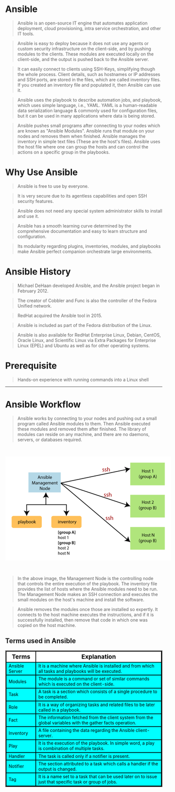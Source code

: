 # Ansible

> Ansible is an open-source IT engine that automates application deployment, cloud provisioning, intra service orchestration, and other IT tools.

> Ansible is easy to deploy because it does not use any agents or custom security infrastructure on the client-side, and by pushing modules to the clients. These modules are executed locally on the client-side, and the output is pushed back to the Ansible server.

> It can easily connect to clients using SSH-Keys, simplifying though the whole process. Client details, such as hostnames or IP addresses and SSH ports, are stored in the files, which are called inventory files. If you created an inventory file and populated it, then Ansible can use it.

> Ansible uses the playbook to describe automation jobs, and playbook, which uses simple language, i.e., YAML. YAML is a human-readable data serialization language & commonly used for configuration files, but it can be used in many applications where data is being stored.

> Ansible pushes small programs after connecting to your nodes which are known as "Ansible Modules". Ansible runs that module on your nodes and removes them when finished. Ansible manages the inventory in simple text files (These are the host's files). Ansible uses the host file where one can group the hosts and can control the actions on a specific group in the playbooks.

# Why Use Ansible

> Ansible is free to use by everyone.

> It is very secure due to its agentless capabilities and open SSH security features.

> Ansible does not need any special system administrator skills to install and use it.

> Ansible has a smooth learning curve determined by the comprehensive documentation and easy to learn structure and configuration.

> Its modularity regarding plugins, inventories, modules, and playbooks make Ansible perfect companion orchestrate large environments.

# Ansible History

> Michael DeHaan developed Ansible, and the Ansible project began in February 2012.

> The creator of Cobbler and Func is also the controller of the Fedora Unified network.

> RedHat acquired the Ansible tool in 2015.

> Ansible is included as part of the Fedora distribution of the Linux.

> Ansible is also available for RedHat Enterprise Linux, Debian, CentOS, Oracle Linux, and Scientific Linux via Extra Packages for Enterprise Linux (EPEL) and Ubuntu as well as for other operating systems.

# **Prerequisite**

> Hands-on experience with running commands into a Linux shell

---

# Ansible Workflow

> Ansible works by connecting to your nodes and pushing out a small program called Ansible modules to them. Then Ansible executed these modules and removed them after finished. The library of modules can reside on any machine, and there are no daemons, servers, or databases required.

<center>
<img src="./assests/ansible-works.png" alt="ansible workflow" style="background:white;padding:1rem;margin:2rem 0;"/>
</center>

> In the above image, the Management Node is the controlling node that controls the entire execution of the playbook. The inventory file provides the list of hosts where the Ansible modules need to be run. The Management Node makes an SSH connection and executes the small modules on the host's machine and install the software.

> Ansible removes the modules once those are installed so expertly. It connects to the host machine executes the instructions, and if it is successfully installed, then remove that code in which one was copied on the host machine.

## Terms used in Ansible

<table border="2">
  <thead style="background:white; color:black; font-size: 1.2rem;border: 2px solid">
    <tr>
      <th style="border-right: 2px solid">Terms</th>
      <th>Explanation</th>
    </tr>
  </thead>
  <tbody style="background:aqua; color:black; ">
    <tr>
      <td style="border: 2px solid">Ansible Server</td>
      <td style="border: 2px solid">
        It is a machine where Ansible is installed and from which all tasks and
        playbooks will be executed.
      </td>
    </tr>
    <tr>
      <td style="border: 2px solid">Modules</td>
      <td style="border: 2px solid">
        The module is a command or set of similar commands which is executed on
        the client-side.
      </td>
    </tr>
    <tr>
      <td style="border: 2px solid">Task</td>
      <td style="border: 2px solid">
        A task is a section which consists of a single procedure to be
        completed.
      </td>
    </tr>
    <tr>
      <td style="border: 2px solid">Role</td>
      <td style="border: 2px solid">
        It is a way of organizing tasks and related files to be later called in
        a playbook.
      </td>
    </tr>
    <tr>
      <td style="border: 2px solid">Fact</td>
      <td style="border: 2px solid">
        The information fetched from the client system from the global variables
        with the gather facts operation.
      </td>
    </tr>
    <tr>
      <td style="border: 2px solid">Inventory</td>
      <td style="border: 2px solid">A file containing the data regarding the Ansible client-server.</td>
    </tr>
    <tr>
      <td style="border: 2px solid">Play</td>
      <td style="border: 2px solid">
        It is the execution of the playbook. In simple word, a play is
        combination of multiple tasks.
      </td>
    </tr>
    <tr>
      <td style="border: 2px solid">Handler</td>
      <td style="border: 2px solid">The task is called only if a notifier is present.</td>
    </tr>
    <tr>
      <td style="border: 2px solid">Notifier</td>
      <td style="border: 2px solid">
        The section attributed to a task which calls a handler if the output is
        changed.
      </td>
    </tr>
    <tr>
      <td style="border: 2px solid">Tag</td>
      <td style="border: 2px solid">
        It is a name set to a task that can be used later on to issue just that
        specific task or group of jobs.
      </td>
    </tr>

  </tbody>
</table>


